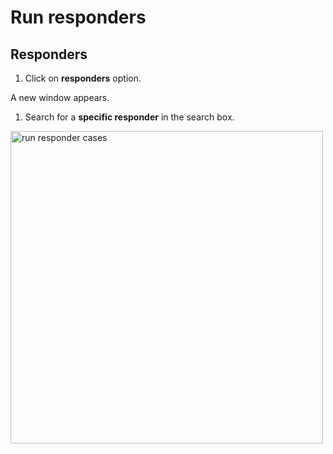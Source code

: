 # Run responders

## Responders 

1. Click on **responders** option.

A new window appears. 

1. Search for a **specific responder** in the search box.

<img src="/thehive/images/user-guides/analyst-corner/cases-description/run-responder.png" alt="run responder cases" width="500" height="500"/>